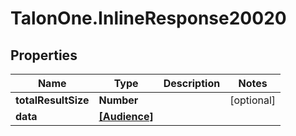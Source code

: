 # TalonOne.InlineResponse20020

## Properties

Name | Type | Description | Notes
------------ | ------------- | ------------- | -------------
**totalResultSize** | **Number** |  | [optional] 
**data** | [**[Audience]**](Audience.md) |  | 


